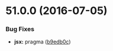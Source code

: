 <a name="51.0.0"></a>
# 51.0.0 (2016-07-05)


### Bug Fixes

* **jsx:** pragma ([b9edb0c](https://aui-team-bot/https://bitbucket.org/atlassian/atlaskit/commits/b9edb0c))




